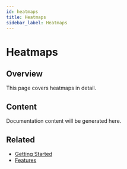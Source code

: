 ```yaml
---
id: heatmaps
title: Heatmaps
sidebar_label: Heatmaps
---
```


# Heatmaps

## Overview

This page covers heatmaps in detail.

## Content

Documentation content will be generated here.

## Related

- [Getting Started](/docs/getting-started)
- [Features](/docs/features)
